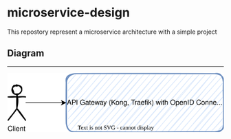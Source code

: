 # microservice-design
This repostory represent a microservice architecture with a simple project


## Diagram
----------
![Diagram](./microservices.drawio.svg)

